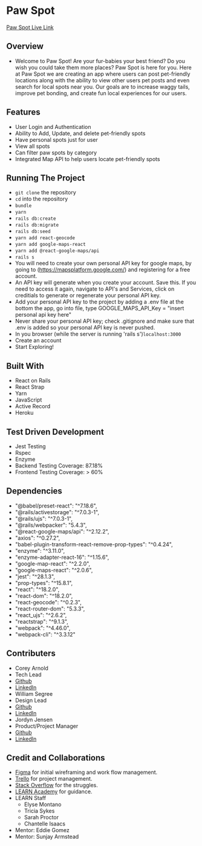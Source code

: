 # Paw Spot

[Paw Spot Live Link](https://paw-spot.herokuapp.com/)

## Overview
- Welcome to Paw Spot! Are your fur-babies your best friend? Do you wish you could take them more places? Paw Spot is here for you. Here at Paw Spot we are creating an app where users can post pet-friendly locations along with the ability to view other users pet posts and even search for local spots near you. Our goals are to increase waggy tails, improve pet bonding, and create fun local experiences for our users.

## Features
- User Login and Authentication
- Ability to Add, Update, and delete pet-friendly spots
- Have personal spots just for user
- View all spots
- Can filter paw spots by category
- Integrated Map API to help users locate pet-friendly spots

## Running The Project
- `git clone` the repository
- `cd` into the repository
- `bundle`
- `yarn`
- `rails db:create`
- `rails db:migrate`
- `rails db:seed`
- `yarn add react-geocode`
- `yarn add google-maps-react`
- `yarn add @react-google-maps/api`
- `rails s`
- You will need to create your own personal API key for google maps, by going to (https://mapsplatform.google.com/) and registering for a free account. 
- An API key will generate when you create your account. Save this. If you need to access it again, navigate to API's and Services, click on creditials to generate or regenerate your personal API key. 
- Add your personal API key to the project by adding a .env file at the bottom the  app, go into file, type GOOGLE_MAPS_API_Key = "insert personal api key here"
- Never share your personal API key; check .gitignore and make sure that .env is added so your personal API key is never pushed. 
- In you browser (while the server is running 'rails s')`localhost:3000`
- Create an account
- Start Exploring!


## Built With
- React on Rails
- React Strap
- Yarn
- JavaScript
- Active Record
- Heroku

## Test Driven Development
- Jest Testing
- Rspec
- Enzyme
- Backend Testing Coverage: 87.18%
- Frontend Testing Coverage: > 60%

## Dependencies
- "@babel/preset-react": "^7.18.6",
- "@rails/activestorage": "^7.0.3-1",
- "@rails/ujs": "^7.0.3-1",
- "@rails/webpacker": "5.4.3",
- "@react-google-maps/api": "^2.12.2",
- "axios": "^0.27.2",
- "babel-plugin-transform-react-remove-prop-types": "^0.4.24",
- "enzyme": "^3.11.0",
- "enzyme-adapter-react-16": "^1.15.6",
- "google-map-react": "^2.2.0",
- "google-maps-react": "^2.0.6",
- "jest": "^28.1.3",
- "prop-types": "^15.8.1",
- "react": "^18.2.0",
- "react-dom": "^18.2.0",
- "react-geocode": "^0.2.3",
- "react-router-dom": "5.3.3",
- "react_ujs": "^2.6.2",
- "reactstrap": "^9.1.3",
- "webpack": "^4.46.0",
- "webpack-cli": "^3.3.12"

## Contributers
- Corey Arnold
 - Tech Lead
 - [Github](https://github.com/arnoldc94)
 - [LinkedIn](https://www.linkedin.com/in/corey-arnold-744391207/)
- William Segree
 - Design Lead
 - [Github](https://github.com/wasegree)
 - [LinkedIn](https://www.linkedin.com/in/williamsegree/)
- Jordyn Jensen 
 - Product/Project Manager
 - [Github](https://github.com/jordyneajensen)
 - [LinkedIn](https://www.linkedin.com/in/jordyneajensen/)

## Credit and Collaborations
- [Figma](https://figma.com/) for initial wireframing and work flow management.
- [Trello](https://trello.com/) for project management.
- [Stack Overflow](https://stackoverflow.com/) for the struggles.
- [LEARN Academy](https://github.com/learn-academy-2022-delta) for guidance.
- LEARN Staff
    - Elyse Montano
    - Tricia Sykes
    - Sarah Proctor
    - Chantelle Isaacs
- Mentor: Eddie Gomez
- Mentor: Sunjay Armstead